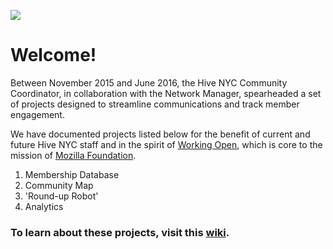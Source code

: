 <a href="http://hivenyc.org"><img src='http://hivenyc.org/wp-content/uploads/Mozilla_HiveNYC_Official_LOG0x2501.png'></a>

# Welcome!

Between November 2015 and June 2016, the Hive NYC Community Coordinator, in collaboration with the Network Manager, spearheaded a set of projects designed to streamline communications and track member engagement.
 
We have documented projects listed below for the benefit of current and future Hive NYC staff and in the spirit of [Working Open](), which is core to the mission of [Mozilla Foundation](https://www.mozilla.org/en-US/foundation/about/).

1. Membership Database
2. Community Map
3. 'Round-up Robot'
4. Analytics

### To learn about these projects, visit this [wiki](https://github.com/MozillaFoundation/HiveNYC/wiki).



